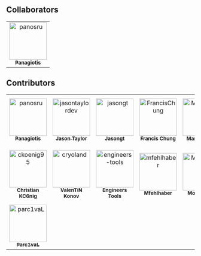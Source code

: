 ## Collaborators

<!-- readme: collaborators -start --> 
<table>
<tr>
    <td align="center">
        <a href="https://github.com/panosru">
            <img src="https://avatars.githubusercontent.com/u/400362?v=4" width="100;" alt="panosru"/>
            <br />
            <sub><b>Panagiotis</b></sub>
        </a>
    </td></tr>
</table>
<!-- readme: collaborators -end -->

## Contributors

<!-- readme: contributors -start --> 
<table>
<tr>
    <td align="center">
        <a href="https://github.com/panosru">
            <img src="https://avatars.githubusercontent.com/u/400362?v=4" width="100;" alt="panosru"/>
            <br />
            <sub><b>Panagiotis</b></sub>
        </a>
    </td>
    <td align="center">
        <a href="https://github.com/jasontaylordev">
            <img src="https://avatars.githubusercontent.com/u/1988321?v=4" width="100;" alt="jasontaylordev"/>
            <br />
            <sub><b>Jason Taylor</b></sub>
        </a>
    </td>
    <td align="center">
        <a href="https://github.com/jasongt">
            <img src="https://avatars.githubusercontent.com/u/61503095?v=4" width="100;" alt="jasongt"/>
            <br />
            <sub><b>Jasongt</b></sub>
        </a>
    </td>
    <td align="center">
        <a href="https://github.com/FrancisChung">
            <img src="https://avatars.githubusercontent.com/u/4247042?v=4" width="100;" alt="FrancisChung"/>
            <br />
            <sub><b>Francis Chung</b></sub>
        </a>
    </td>
    <td align="center">
        <a href="https://github.com/MarcosMeli">
            <img src="https://avatars.githubusercontent.com/u/446796?v=4" width="100;" alt="MarcosMeli"/>
            <br />
            <sub><b>Marcos Meli</b></sub>
        </a>
    </td>
    <td align="center">
        <a href="https://github.com/mhornbacher">
            <img src="https://avatars.githubusercontent.com/u/12478828?v=4" width="100;" alt="mhornbacher"/>
            <br />
            <sub><b>Menachem Hornbacher</b></sub>
        </a>
    </td></tr>
<tr>
    <td align="center">
        <a href="https://github.com/ckoenig95">
            <img src="https://avatars.githubusercontent.com/u/14260016?v=4" width="100;" alt="ckoenig95"/>
            <br />
            <sub><b>Christian KC6nig</b></sub>
        </a>
    </td>
    <td align="center">
        <a href="https://github.com/cryoland">
            <img src="https://avatars.githubusercontent.com/u/11649116?v=4" width="100;" alt="cryoland"/>
            <br />
            <sub><b>ValenTiN Konov</b></sub>
        </a>
    </td>
    <td align="center">
        <a href="https://github.com/engineers-tools">
            <img src="https://avatars.githubusercontent.com/u/20109071?v=4" width="100;" alt="engineers-tools"/>
            <br />
            <sub><b>Engineers Tools</b></sub>
        </a>
    </td>
    <td align="center">
        <a href="https://github.com/mfehlhaber">
            <img src="https://avatars.githubusercontent.com/u/7903462?v=4" width="100;" alt="mfehlhaber"/>
            <br />
            <sub><b>Mfehlhaber</b></sub>
        </a>
    </td>
    <td align="center">
        <a href="https://github.com/MoienTajik">
            <img src="https://avatars.githubusercontent.com/u/21059063?v=4" width="100;" alt="MoienTajik"/>
            <br />
            <sub><b>Moien Tajik</b></sub>
        </a>
    </td>
    <td align="center">
        <a href="https://github.com/NicklasHugoy">
            <img src="https://avatars.githubusercontent.com/u/2963350?v=4" width="100;" alt="NicklasHugoy"/>
            <br />
            <sub><b>Nicklas HjortshC8j HugC8y</b></sub>
        </a>
    </td></tr>
<tr>
    <td align="center">
        <a href="https://github.com/parc1vaL">
            <img src="https://avatars.githubusercontent.com/u/13039772?v=4" width="100;" alt="parc1vaL"/>
            <br />
            <sub><b>Parc1vaL</b></sub>
        </a>
    </td></tr>
</table>
<!-- readme: contributors -end -->
